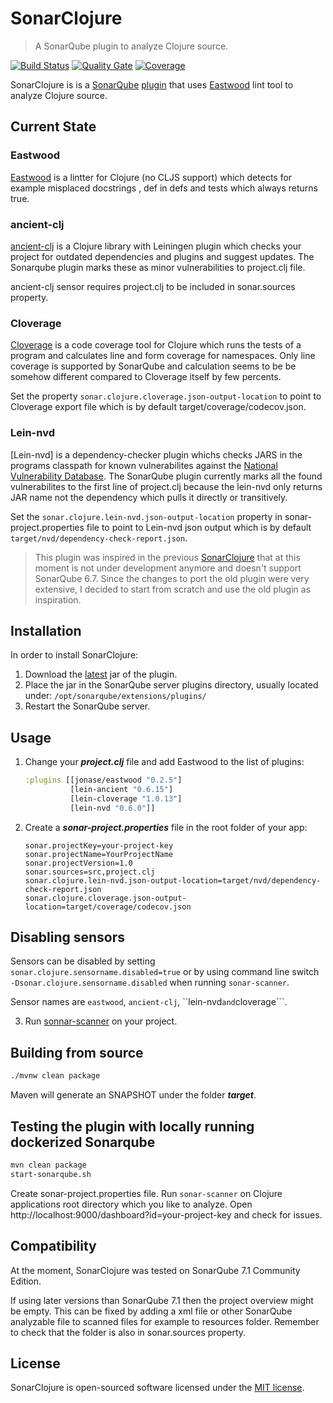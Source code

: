 # SonarClojure
> A SonarQube plugin to analyze Clojure source.

[![Build Status](https://travis-ci.org/fsantiag/sonar-clojure.svg?branch=master)](https://travis-ci.org/fsantiag/sonar-clojure)
[![Quality Gate](https://sonarcloud.io/api/project_badges/measure?project=org.sonar.plugins.clojure%3Asonar-clojure-plugin&metric=alert_status
)](https://sonarcloud.io/dashboard?id=org.sonar.plugins.clojure%3Asonar-clojure-plugin)
[![Coverage](https://sonarcloud.io/api/project_badges/measure?project=org.sonar.plugins.clojure%3Asonar-clojure-plugin&metric=coverage
)](https://sonarcloud.io/dashboard?id=org.sonar.plugins.clojure%3Asonar-clojure-plugin)


SonarClojure is is a [SonarQube](https://www.sonarqube.org/) [plugin](https://docs.sonarqube.org/display/PLUG/Plugin+Library)
that uses [Eastwood](https://github.com/jonase/eastwood) lint tool to analyze Clojure source.

## Current State

### Eastwood
[Eastwood](https://github.com/jonase/eastwood) is a lintter for Clojure (no CLJS support) which detects for example misplaced docstrings
 , def in defs and tests which always returns true.

### ancient-clj

[ancient-clj](https://github.com/xsc/lein-ancient) is a Clojure library with Leiningen plugin which checks your project for outdated dependencies and plugins and  suggest updates. The Sonarqube plugin
marks these as minor vulnerabilities to project.clj file.

ancient-clj sensor requires project.clj to be included in sonar.sources property.

### Cloverage

[Cloverage](https://github.com/cloverage/cloverage) is a code coverage tool for Clojure which runs the tests of a program 
and calculates line and form coverage for namespaces. Only line coverage is supported by SonarQube and calculation seems to be
be somehow different compared to Cloverage itself by few percents.

Set the property ```sonar.clojure.cloverage.json-output-location``` to point to Cloverage export file which is by default target/coverage/codecov.json.

### Lein-nvd

[Lein-nvd] is a dependency-checker plugin whichs checks JARS in the programs classpath for known vulnerabilites against 
the [National Vulnerability Database](https://nvd.nist.gov/). The SonarQube plugin currently marks all the found vulnerabilites to 
the first line of project.clj because the lein-nvd only returns JAR name not the dependency which pulls it directly or transitively.

Set the ```sonar.clojure.lein-nvd.json-output-location``` property in sonar-project.properties file to point to Lein-nvd json output which is by default
```target/nvd/dependency-check-report.json```.
 
>This plugin was inspired in the previous [SonarClojure](https://github.com/zmsp/sonar-clojure) that at
this moment is not under development anymore and doesn't support SonarQube 6.7. Since the changes to port
the old plugin were very extensive, I decided to start from scratch and use the old plugin as inspiration.

## Installation

In order to install SonarClojure:
1. Download the [latest](https://github.com/fsantiag/sonar-clojure/releases) jar of the plugin.
2. Place the jar in the SonarQube server plugins directory, usually located under: `/opt/sonarqube/extensions/plugins/`
3. Restart the SonarQube server.

## Usage
1. Change your ***project.clj*** file and add Eastwood to the list of plugins:

    ```clojure
    :plugins [[jonase/eastwood "0.2.5"]
              [lein-ancient "0.6.15"]
              [lein-cloverage "1.0.13"]
              [lein-nvd "0.6.0"]]

2. Create a ***sonar-project.properties*** file in the root folder of your app:

    ```properties
    sonar.projectKey=your-project-key
    sonar.projectName=YourProjectName
    sonar.projectVersion=1.0
    sonar.sources=src,project.clj
    sonar.clojure.lein-nvd.json-output-location=target/nvd/dependency-check-report.json
    sonar.clojure.cloverage.json-output-location=target/coverage/codecov.json
    ```

## Disabling sensors

Sensors can be disabled by setting ```sonar.clojure.sensorname.disabled=true```  or
by using command line switch ```-Dsonar.clojure.sensorname.disabled``` when running ```sonar-scanner```.

Sensor names are ```eastwood```, ```ancient-clj```, ``lein-nvd``` and ```cloverage```.

3. Run [sonnar-scanner](https://docs.sonarqube.org/display/SCAN/Analyzing+with+SonarQube+Scanner) on your project.

## Building from source

```sh
./mvnw clean package
```

Maven will generate an SNAPSHOT under the folder ***target***.

## Testing the plugin with locally running dockerized Sonarqube 

```sh
mvn clean package
start-sonarqube.sh
```

Create sonar-project.properties file. Run ```sonar-scanner``` on Clojure applications root directory which you like to analyze.
Open http://localhost:9000/dashboard?id=your-project-key and check for issues.

## Compatibility

At the moment, SonarClojure was tested on SonarQube 7.1 Community Edition.

If using later versions than SonarQube 7.1 then the project overview might be empty. This can be fixed by adding a xml file or other SonarQube analyzable
file to scanned files for example to resources folder. Remember to check that the folder is also in sonar.sources property.

## License

SonarClojure is open-sourced software licensed under the [MIT license](https://github.com/fsantiag/sonar-clojure/blob/master/LICENSE).